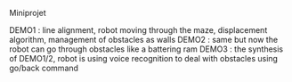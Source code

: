 Miniprojet

DEMO1 : line alignment, robot moving through the maze, displacement algorithm, management of obstacles as walls
DEMO2 : same but now the robot can go through obstacles like a battering ram 
DEMO3 : the synthesis of DEMO1/2, robot is using voice recognition to deal with obstacles using go/back command
